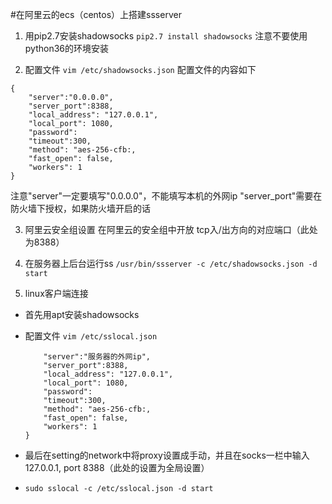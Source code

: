 #在阿里云的ecs（centos）上搭建ssserver

1. 用pip2.7安装shadowsocks
`pip2.7 install shadowsocks`
注意不要使用python36的环境安装

2. 配置文件
`vim /etc/shadowsocks.json`
配置文件的内容如下
```
{
	"server":"0.0.0.0",
	"server_port":8388,
	"local_address": "127.0.0.1",
	"local_port": 1080,
	"password":
	"timeout":300,
	"method": "aes-256-cfb:,
	"fast_open": false,
	"workers": 1
}
```
注意"server"一定要填写"0.0.0.0"，不能填写本机的外网ip
"server_port"需要在防火墙下授权，如果防火墙开启的话

3. 阿里云安全组设置
在阿里云的安全组中开放 tcp入/出方向的对应端口（此处为8388）

4. 在服务器上后台运行ss
`/usr/bin/ssserver -c /etc/shadowsocks.json -d start`

5. linux客户端连接
* 首先用apt安装shadowsocks
* 配置文件
	`vim /etc/sslocal.json`

	```{
		"server":"服务器的外网ip",
		"server_port":8388,
		"local_address": "127.0.0.1",
		"local_port": 1080,
		"password":
		"timeout":300,
		"method": "aes-256-cfb:,
		"fast_open": false,
		"workers": 1
	}
	```
* 最后在setting的network中将proxy设置成手动，并且在socks一栏中输入127.0.0.1, port 8388（此处的设置为全局设置）
* `sudo sslocal -c /etc/sslocal.json -d start`
